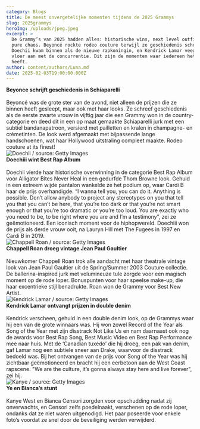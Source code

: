 ```yaml
---
category: Blogs
title: De meest onvergetelijke momenten tijdens de 2025 Grammys
slug: 2025grammys
heroImg: /uploads/jpeg.jpeg
excerpt: >
  De Grammy’s van 2025 hadden alles: historische wins, next level outfits en
  pure chaos. Beyoncé rockte rodeo couture terwijl ze geschiedenis schreef,
  Doechii kwam binnen als de nieuwe rapkoningin, en Kendrick Lamar veegde de
  vloer aan met de concurrentie. Dit zijn de momenten waar iedereen het over
  heeft.
author: content/authors/Luna.md
date: 2025-02-03T19:00:00.000Z
---
```


**Beyonce schrijft geschiedenis in Schiaparelli**\
\
Beyoncé was de grote ster van de avond, niet alleen de prijzen die ze binnen heeft gesleept, maar ook met haar looks. Ze schreef geschiedenis als de eerste zwarte vrouw in vijftig jaar die een Grammy won in de country-categorie en deed dit in een op maat gemaakte Schiaparelli jurk met een subtiel bandanapatroon, versierd met pailletten en kralen in champagne- en crèmetinten. De look werd afgemaakt met bijpassende lange handschoenen, wat haar Hollywood uitstraling compleet maakte. Rodeo couture at its finest!\
![Doechii / source: Getty Images](</uploads/Doechii 2.png> "Doechii / source: Getty Images")\
**Doechiii wint Best Rap Album**\
\
Doechii vierde haar historische overwinning in de categorie Best Rap Album voor Alligator Bites Never Heal in een gedurfde Thom Browne look. Gehuld in een extreem wijde pantalon wankelde ze het podium op, waar Cardi B haar de prijs overhandigde. “I wanna tell you, you can do it. Anything is possible. Don’t allow anybody to project any stereotypes on you that tell you that you can’t be here, that you’re too dark or that you’re not smart enough or that you’re too dramatic or you’re too loud. You are exactly who you need to be, to be right where you are and I’m a testimony”, zei ze geëmotioneerd. Een iconisch moment voor de hiphopwereld. Doechiii won de prijs als derde vrouw ooit, na Lauryn Hill met The Fugees in 1997 en Cardi B in 2019.\
![Chappell Roan / source: Getty Images](/uploads/JPG.png "Chappell Roan / source: Getty Images")\
**Chappell Roan droeg vintage Jean Paul Gaultier**\
\
Nieuwkomer Chappell Roan trok alle aandacht met haar theatrale vintage look van Jean Paul Gaultier uit de Spring/Summer 2003 Couture collectie. De ballerina-inspired jurk met volumineuze tule zorgde voor een magisch moment op de rode loper. Bonuspunten voor haar speelse make-up, die haar excentrieke stijl benadrukte. Roan won de Grammy voor Best New Artist.\
![Kendrick Lamar / source: Getty Images](</uploads/kendrick 4.png> "Kendrick Lamar / source: Getty Images")\
**Kendrick Lamar ontvangt prijzen in double denim**\
\
Kendrick verscheen, gehuld in een double denim look, op de Grammys waar hij een van de grote winnaars was. Hij won zowel Record of the Year als Song of the Year met zijn disstrack Not Like Us en nam daarnaast ook nog de awards voor Best Rap Song, Best Music Video en Best Rap Performance mee naar huis. Met de ‘Canadian tuxedo’ die hij droeg, een pak van denim, gaf Lamar nog een subtiele sneer aan Drake, waarvoor de disstrack bedoeld was. Bij het ontvangen van de prijs voor Song of the Year was hij zichtbaar geëmotioneerd en bracht hij een eerbetoon aan de West Coast rapscene. "We are the culture, it’s gonna always stay here and live forever", zei hij.\
![Kanye / source: Getty Images](/uploads/kanye3.png "Kanye / source: Getty Images")\
**Ye en Bianca’s stunt**\
\
Kanye West en Bianca Censori zorgden voor opschudding nadat zij onverwachts, en Censori zelfs poedelnaakt, verschenen op de rode loper, ondanks dat ze niet waren uitgenodigd. Het paar poseerde voor enkele foto’s voordat ze snel door de beveiliging werden verwijderd.
